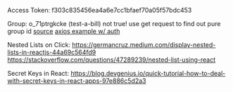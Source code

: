 

Access Token: 
f303c835456ea4a6e7cc1bfaef70a05f57bdc453

Group:
o_71ptrgkcke (test-a-bill)  not true! use get request to find out pure group id
[source](https://www.postman.com/speeding-spaceship-81846/workspace/bitly-api-testing/documentation/16940008-0cb6f8d4-f0b4-4e50-9d21-39a5dfacd87f)
[axios example w/ auth](https://flaviocopes.com/axios-send-authorization-header/)

Nested Lists on Click:
https://germancruz.medium.com/display-nested-lists-in-reactjs-44a69c564fd9
https://stackoverflow.com/questions/47289239/nested-list-using-react 

Secret Keys in React:
https://blog.devgenius.io/quick-tutorial-how-to-deal-with-secret-keys-in-react-apps-97e886c5d2a3